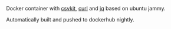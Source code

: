 Docker container with [csvkit](https://csvkit.readthedocs.io/en/latest/), [curl](https://curl.se/) and [jq](https://stedolan.github.io/jq/) based on ubuntu jammy.

Automatically built and pushed to dockerhub nightly.
